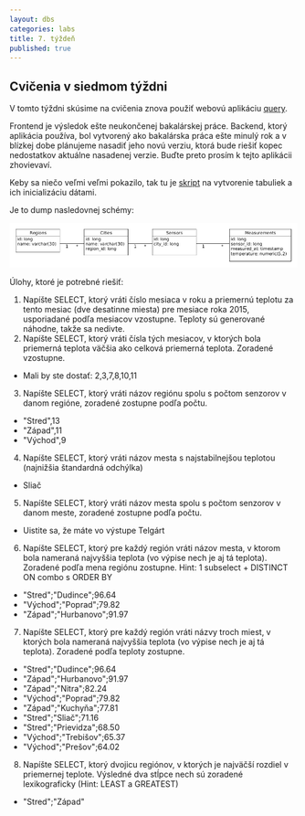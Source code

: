 ```yaml
---
layout: dbs
categories: labs
title: 7. týždeň
published: true
---
```


## Cvičenia v siedmom týždni

V tomto týždni skúsime na cvičenia znova použiť webovú aplikáciu [query](https://query.fiit.stuba.sk).

Frontend je výsledok ešte neukončenej bakalárskej práce. Backend, ktorý aplikácia používa, bol vytvorený ako bakalárska práca ešte minulý rok a v blízkej dobe plánujeme nasadiť jeho novú verziu, ktorá bude riešiť kopec nedostatkov aktuálne nasadenej verzie. Buďte preto prosím k tejto aplikácii zhovievaví.

Keby sa niečo veľmi veľmi pokazilo, tak tu je [skript](/labs/files/lab07/weather_dump.sql) na vytvorenie tabuliek a ich inicializáciu dátami.

Je to dump nasledovnej schémy:

![Dátový model](/labs/files/lab07/07_weather.png "fyzický dátový model Počasie")

Úlohy, ktoré je potrebné riešiť:

1. Napíšte SELECT, ktorý vráti číslo mesiaca v roku a priemernú teplotu za tento mesiac (dve desatinne miesta) pre mesiace roka 2015, usporiadané podľa mesiacov vzostupne. Teploty sú generované náhodne, takže sa nedivte.
2. Napíšte SELECT, ktorý vráti čísla tých mesiacov, v ktorých bola priemerná teplota väčšia ako celková priemerná teplota. Zoradené vzostupne.
  * Mali by ste dostať: 2,3,7,8,10,11
3. Napíšte SELECT, ktorý vráti názov regiónu spolu s počtom senzorov v danom regióne, zoradené zostupne podľa počtu.
  * "Stred",13
  * "Západ",11
  * "Východ",9
4. Napíšte SELECT, ktorý vráti názov mesta s najstabilnejšou teplotou (najnižšia štandardná odchýlka)
  * Sliač
5. Napíšte SELECT, ktorý vráti názov mesta spolu s počtom senzorov v danom meste, zoradené zostupne podľa počtu.
  * Uistite sa, že máte vo výstupe Telgárt
6. Napíšte SELECT, ktorý pre každý región vráti názov mesta, v ktorom bola nameraná najvyššia teplota (vo výpise nech je aj tá teplota). Zoradené podľa mena regiónu zostupne. Hint: 1 subselect + DISTINCT ON combo s ORDER BY
  * "Stred";"Dudince";96.64
  * "Východ";"Poprad";79.82
  * "Západ";"Hurbanovo";91.97
7. Napíšte SELECT, ktorý pre každý región vráti názvy troch miest, v ktorých bola nameraná najvyššia teplota (vo výpise nech je aj tá teplota). Zoradené podľa teploty zostupne.
  * "Stred";"Dudince";96.64
  * "Západ";"Hurbanovo";91.97
  * "Západ";"Nitra";82.24
  * "Východ";"Poprad";79.82
  * "Západ";"Kuchyňa";77.81
  * "Stred";"Sliač";71.16
  * "Stred";"Prievidza";68.50
  * "Východ";"Trebišov";65.37
  * "Východ";"Prešov";64.02
8. Napíšte SELECT, ktorý dvojicu regiónov, v ktorých je najväčší rozdiel v priemernej teplote. Výsledné dva stĺpce nech sú zoradené lexikograficky (Hint: LEAST a GREATEST)
  * "Stred";"Západ"






